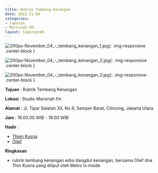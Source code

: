 ```yaml
---
title: Rubrik Tembang Kenangan
date: 2012-11-04
categories:
- laporan
- Marsinah FM
layout: laporancmb
---
```



![200px-November_04_-_tembang_kenangan_1.jpg](/uploads/200px-November_04_-_tembang_kenangan_1.jpg){: .img-responsive .center-block }

![200px-November_04_-_tembang_kenangan_2.jpg](/uploads/200px-November_04_-_tembang_kenangan_2.jpg){: .img-responsive .center-block }

![200px-November_04_-_tembang_kenangan_3.jpg](/uploads/200px-November_04_-_tembang_kenangan_3.jpg){: .img-responsive .center-block }


**Tujuan** : Rubrik Tembang Kenangan 

**Lokasi** : Studio Marsinah fm 

**Alamat** : Jl. Tipar Selatan XII, No.9, Semper Barat, Cilincing, Jakarta Utara 

**Jam** : 16.00.00 WIB - 18:00 WIB 

**Hadir** :
* [Thien Kusna](http://wiki.ciptamedia.org/wiki/Thien_Kusna)
* [Olief](http://wiki.ciptamedia.org/wiki/Olief)

**Ringkasan**  
* rubrik tembang kenangan edisi dangdut kenangan, bersama Olief dna Thin Kusna yang diliput oleh Metro tv inside

